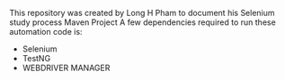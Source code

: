 This repository was created by Long H Pham to document his Selenium study process
Maven Project
A few dependencies required to run these automation code is:
+ Selenium
+ TestNG
+ WEBDRIVER MANAGER
